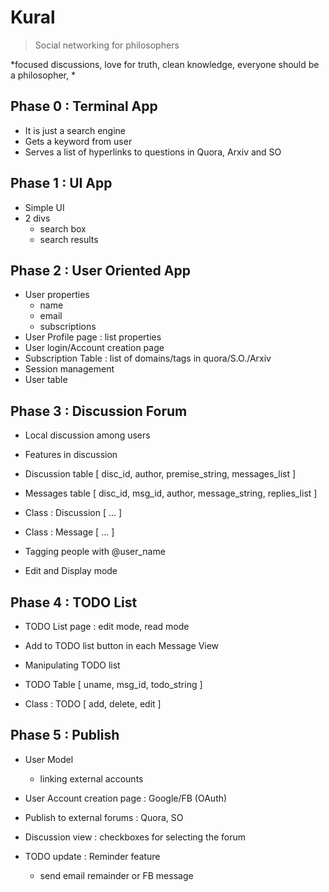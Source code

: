 # Kural

> Social networking for philosophers

*focused discussions, love for truth, clean knowledge, everyone should be a philosopher, *

## Phase 0 : Terminal App

* It is just a search engine
* Gets a keyword from user 
* Serves a list of hyperlinks to questions in Quora, Arxiv and SO


## Phase 1 : UI App

* Simple UI
* 2 divs
	- search box
	- search results


## Phase 2 : User Oriented App

* User properties
	- name
	- email
	- subscriptions
* User Profile page : list properties
* User login/Account creation page
* Subscription Table : list of domains/tags in quora/S.O./Arxiv 
* Session management
* User table


## Phase 3 : Discussion Forum

* Local discussion among users
* Features in discussion
	
* Discussion table [ disc_id, author, premise_string, messages_list ]
* Messages table [ disc_id, msg_id, author, message_string, replies_list ]

* Class : Discussion [ ... ]
* Class : Message [ ... ]

* Tagging people with @user_name

* Edit and Display mode

## Phase 4 : TODO List

* TODO List page : edit mode, read mode
* Add to TODO list button in each Message View
* Manipulating TODO list

* TODO Table [ uname, msg_id, todo_string ]

* Class : TODO [ add, delete, edit ]

## Phase 5 : Publish

* User Model
	- linking external accounts
	
* User Account creation page : Google/FB (OAuth)

* Publish to external forums : Quora, SO
* Discussion view : checkboxes for selecting the forum

* TODO update : Reminder feature
	- send email remainder or FB message

